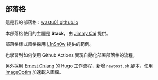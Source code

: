 ## 部落格

這是我的部落格：[wastu01.github.io](https://wastu01.github.io)

本部落格使用的主題是 **Stack**，由 [Jimmy Cai](https://jimmycai.com) 提供。

部落格樣式風格採用 [L1nSn0w](https://linsnow.cn) 提供的範例。

也學習到如何使用 Github Actions 實現自動化部署部落格的流程。

另外採用 [Ernest Chiang](https://www.ernestchiang.com/zh/posts/2021/my-hugo-workflow/) 的 Hugo 工作流程，新增 `newpost.sh` 腳本，使用 [ImageOptim](https://imageoptim.com/mac) 加速載入圖檔。
